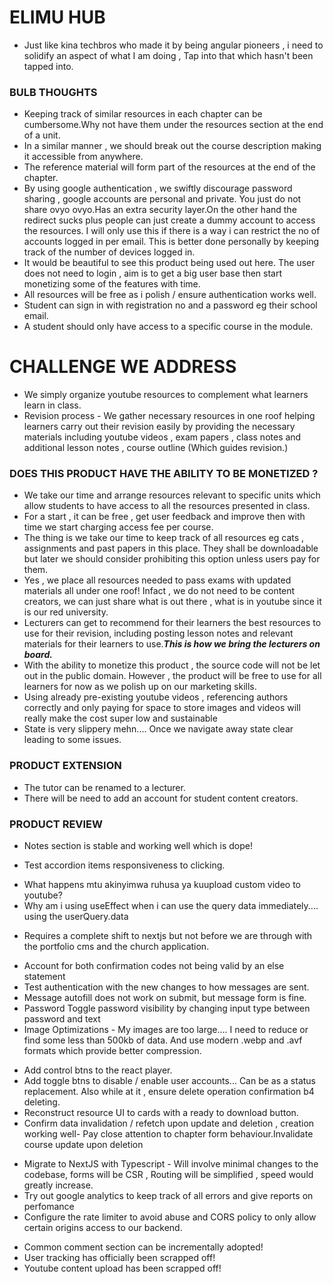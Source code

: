# ELIMU HUB

- Just like kina techbros who made it by being angular pioneers , i need to solidify an aspect of what I am doing , Tap into that which hasn't been tapped into.

### BULB THOUGHTS

- Keeping track of similar resources in each chapter can be cumbersome.Why not have them under the resources section at the end of a unit.
- In a similar manner , we should break out the course description making it accessible from anywhere.
- The reference material will form part of the resources at the end of the chapter.
- By using google authentication , we swiftly discourage password sharing , google accounts are personal and private. You just do not share ovyo ovyo.Has an extra security layer.On the other hand the redirect sucks plus people can just create a dummy account to access the resources. I will only use this if there is a way i can restrict the no of accounts logged in per email. This is better done personally by keeping track of the number of devices logged in.
- It would be beautiful to see this product being used out here. The user does not need to login , aim is to get a big user base then start monetizing some of the features with time.
- All resources will be free as i polish / ensure authentication works well.
- Student can sign in with registration no and a password eg their school email.
- A student should only have access to a specific course in the module.

# CHALLENGE WE ADDRESS

- We simply organize youtube resources to complement what learners learn in class.
- Revision process - We gather necessary resources in one roof helping learners carry out their revision easily by providing the necessary materials including youtube videos , exam papers , class notes and additional lesson notes , course outline (Which guides revision.)

### DOES THIS PRODUCT HAVE THE ABILITY TO BE MONETIZED ?

- We take our time and arrange resources relevant to specific units which allow students to have access to all the resources presented in class.
- For a start , it can be free , get user feedback and improve then with time we start charging access fee per course.
- The thing is we take our time to keep track of all resources eg cats , assignments and past papers in this place. They shall be downloadable but later we should consider prohibiting this option unless users pay for them.
- Yes , we place all resources needed to pass exams with updated materials all under one roof! Infact , we do not need to be content creators, we can just share what is out there , what is in youtube since it is our red university.
- Lecturers can get to recommend for their learners the best resources to use for their revision, including posting lesson notes and relevant materials for their learners to use.**_This is how we bring the lecturers on board._**
- With the ability to monetize this product , the source code will not be let out in the public domain. However , the product will be free to use for all learners for now as we polish up on our marketing skills.
- Using already pre-existing youtube videos , referencing authors correctly and only paying for space to store images and videos will really make the cost super low and sustainable
- State is very slippery mehn.... Once we navigate away state clear leading to some issues.

### PRODUCT EXTENSION

- The tutor can be renamed to a lecturer.
- There will be need to add an account for student content creators.

### PRODUCT REVIEW

- Notes section is stable and working well which is dope!
<!-- STYLING & LOGIC REFINE -->
- Test accordion items responsiveness to clicking.
<!-- INTERESTING QUESTIONS -->

- What happens mtu akinyimwa ruhusa ya kuupload custom video to youtube?
- Why am i using useEffect when i can use the query data immediately.... using the userQuery.data

<!-- RELEASE PREPARATION -->

- Requires a complete shift to nextjs but not before we are through with the portfolio cms and the church application.

<!-- CHUNK ONE : AUTHENTICATION CONCENRS -->

- Account for both confirmation codes not being valid by an else statement
- Test authentication with the new changes to how messages are sent.
- Message autofill does not work on submit, but message form is fine.
- Password Toggle password visibility by changing input type between password and text
- Image Optimizations - My images are too large.... I need to reduce or find some less than 500kb of data. And use modern .webp and .avf formats which provide better compression.

<!-- CHUNK TWO : UI SURVIVAL -->

- Add control btns to the react player.
- Add toggle btns to disable / enable user accounts... Can be as a status replacement. Also while at it , ensure delete operation confirmation b4 deleting.
- Reconstruct resource UI to cards with a ready to download button.
- Confirm data invalidation / refetch upon update and deletion , creation working well- Pay close attention to chapter form behaviour.Invalidate course update upon deletion

<!-- CHUNK 3 : BUILD FINNESS -->

- Migrate to NextJS with Typescript - Will involve minimal changes to the codebase, forms will be CSR , Routing will be simplified , speed would greatly increase.
- Try out google analytics to keep track of all errors and give reports on perfomance
- Configure the rate limiter to avoid abuse and CORS policy to only allow certain origins access to our backend.

<!-- THE PRODUCT SHOULD BE USABLE BY THIS STAGE. -->

<!-- FANCY FINISHES -->

- Common comment section can be incrementally adopted!
- User tracking has officially been scrapped off!
- Youtube content upload has been scrapped off!

<!-- DILEMMA -->
